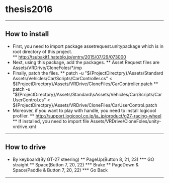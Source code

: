 # thesis2016

---
## How to install
* First, you need to import package assetrequest.unitypackage which is in root directory of this project.  
** http://tsubakit1.hateblo.jp/entry/2015/07/29/073000
* Next, using this package, add the packages.
** Asset Request files are Assets/VRDrive/CloneFoles/*.imp
* Finally, patch the files.
** patch -u "${ProjectDirectpry}/Assets/Standard Assets/Vehicles/Car/Scripts/CarController.cs" < ${ProjectDirectpry}/Assets/VRDrive/CloneFiles/CarController.patch
** patch -u "${ProjectDirectpry}/Assets/Standard\sAssets/Vehicles/Car/Scripts/CarUserControl.cs" < ${ProjectDirectpry}/Assets/VRDrive/CloneFiles/CarUserControl.patch
* Moreover, if you want to play with handle, you need to install logicool profiler.
** http://support.logicool.co.jp/ja_jp/product/g27-racing-wheel
** If installed, you need to import file Assets/VRDrive/CloneFoles/unity-vrdrive.xml
---
## How to drive
* By keyboard(By GT-27 steering)
** PageUp(Button 8, 21, 23)
*** GO straight
** Space(Button 7, 20, 22)
*** Brake
** PageDown & Space(Paddle & Button 7, 20, 22)
*** Go Back
---
